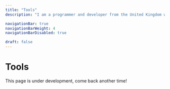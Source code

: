 ```yaml
---
title: "Tools"
description: "I am a programmer and developer from the United Kingdom with many years of experience in popular programming languages."

navigationBar: true
navigationBarWeight: 4
navigationBarDisabled: true

draft: false
---
```


# Tools

This page is under development, come back another time!
